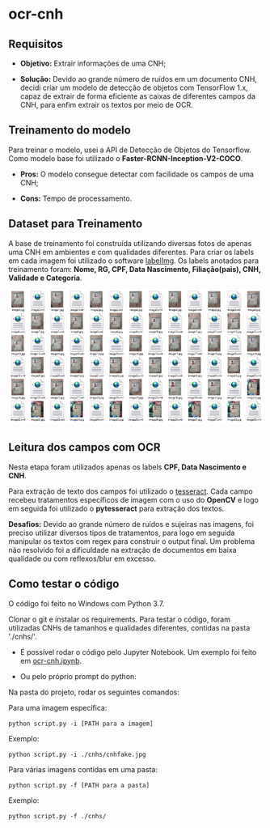 # ocr-cnh

## Requisitos
- <b>Objetivo:</b> Extrair informações de uma CNH;

- <b>Solução:</b> Devido ao grande número de ruídos em um documento CNH, decidi criar um modelo de detecção de objetos com TensorFlow 1.x, capaz de extrair de forma eficiente as caixas de diferentes campos da CNH, para enfim extrair os textos por meio de OCR.

## Treinamento do modelo
Para treinar o modelo, usei a API de Detecção de Objetos do Tensorflow. Como modelo base foi utilizado o <b>Faster-RCNN-Inception-V2-COCO</b>.

- <b>Pros:</b> O modelo consegue detectar com facilidade os campos de uma CNH;

- <b>Cons:</b> Tempo de processamento.

## Dataset para Treinamento
A base de treinamento foi construída utilizando diversas fotos de apenas uma CNH em ambientes e com qualidades diferentes. Para criar os labels em cada imagem foi utilizado o software <a href="https://github.com/tzutalin/labelImg">labelImg</a>. Os labels anotados para treinamento foram: <b>Nome, RG, CPF, Data Nascimento, Filiação(pais), CNH, Validade e Categoria</b>.

![Base de treino](basetreino.png)

## Leitura dos campos com OCR
Nesta etapa foram utilizados apenas os labels <b>CPF, Data Nascimento e CNH</b>.

Para extração de texto dos campos foi utilizado o <a href="https://github.com/tesseract-ocr/tesseract">tesseract</a>. Cada campo recebeu tratamentos específicos de imagem com o uso do <b>OpenCV</b> e logo em seguida foi utilizado o <b>pytesseract</b> para extração dos textos.

<b>Desafios:</b> Devido ao grande número de ruídos e sujeiras nas imagens, foi preciso utilizar diversos tipos de tratamentos, para logo em seguida manipular os textos com regex para construir o output final. Um problema não resolvido foi a dificuldade na extração de documentos em baixa qualidade ou com reflexos/blur em excesso.

## Como testar o código
O código foi feito no Windows com Python 3.7.

Clonar o git e instalar os requirements. Para testar o código, foram utilizadas CNHs de tamanhos e qualidades diferentes, contidas na pasta './cnhs/'.

 - É possível rodar o código pelo Jupyter Notebook. Um exemplo foi feito em <a href="https://github.com/Diegobm99/ocr-cnh/blob/master/ocr-cnh.ipynb">ocr-cnh.ipynb</a>.


 - Ou pelo próprio prompt do python:

Na pasta do projeto, rodar os seguintes comandos:

Para uma imagem específica:
```
python script.py -i [PATH para a imagem]
```
Exemplo:
```
python script.py -i ./cnhs/cnhfake.jpg
```

Para várias imagens contidas em uma pasta:
```
python script.py -f [PATH para a pasta]
```
Exemplo:
```
python script.py -f ./cnhs/
```
